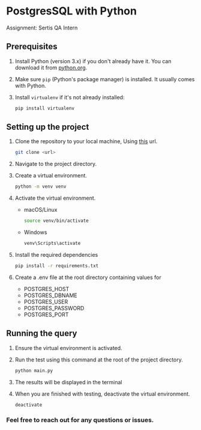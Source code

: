 # PostgresSQL with Python
Assignment: Sertis QA Intern

## Prerequisites

1. Install Python (version 3.x) if you don't already have it. You can download it from [python.org](https://www.python.org/).
2. Make sure `pip` (Python's package manager) is installed. It usually comes with Python.
3. Install `virtualenv` if it's not already installed:

   ```bash
   pip install virtualenv

## Setting up the project

1. Clone the repository to your local machine, Using [this](https://github.com/TungDude/Automated-Testing.git) url.
   
   ```bash
   git clone <url>
   
3. Navigate to the project directory.
4. Create a virtual environment.
   
   ```bash
   python -m venv venv
   
5. Activate the virtual environment.
   
   - macOS/Linux
     
     ```bash
     source venv/bin/activate
     
   - Windows
     
     ```bash
     venv\Scripts\activate
     
7. Install the required dependencies
     ```bash
     pip install -r requirements.txt

8. Create a .env file at the root directory containing values for
    - POSTGRES_HOST
    - POSTGRES_DBNAME
    - POSTGRES_USER
    - POSTGRES_PASSWORD
    - POSTGRES_PORT

## Running the query

1. Ensure the virtual environment is activated.
2. Run the test using this command at the root of the project directory.
   
   ```bash
   python main.py

3. The results will be displayed in the terminal 
4. When you are finished with testing, deactivate the virtual environment.
   
   ```bash
   deactivate

### Feel free to reach out for any questions or issues.
